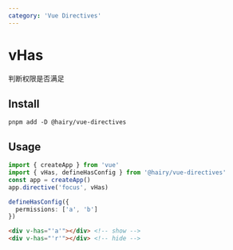 ```yaml
---
category: 'Vue Directives'
---
```


# vHas

判断权限是否满足

## Install

```
pnpm add -D @hairy/vue-directives
```

## Usage

```typescript
import { createApp } from 'vue'
import { vHas, defineHasConfig } from '@hairy/vue-directives'
const app = createApp()
app.directive('focus', vHas)

defineHasConfig({
  permissions: ['a', 'b']
})
```
```html
<div v-has="'a'"></div> <!-- show -->
<div v-has="'r'"></div> <!-- hide -->
```